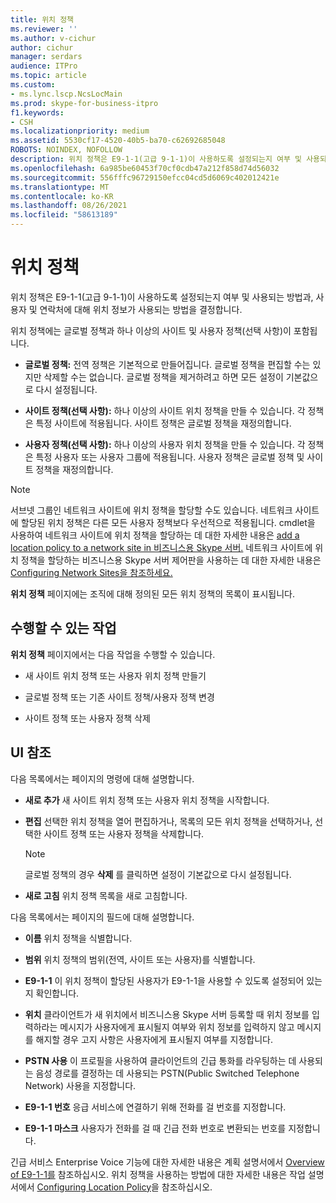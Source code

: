 ```yaml
---
title: 위치 정책
ms.reviewer: ''
ms.author: v-cichur
author: cichur
manager: serdars
audience: ITPro
ms.topic: article
ms.custom:
- ms.lync.lscp.NcsLocMain
ms.prod: skype-for-business-itpro
f1.keywords:
- CSH
ms.localizationpriority: medium
ms.assetid: 5530cf17-4520-40b5-ba70-c62692685048
ROBOTS: NOINDEX, NOFOLLOW
description: 위치 정책은 E9-1-1(고급 9-1-1)이 사용하도록 설정되는지 여부 및 사용되는 방법과, 사용자 및 연락처에 대해 위치 정보가 사용되는 방법을 결정합니다.
ms.openlocfilehash: 6a985be60453f70cf0cdb47a212f858d74d56032
ms.sourcegitcommit: 556fffc96729150efcc04cd5d6069c402012421e
ms.translationtype: MT
ms.contentlocale: ko-KR
ms.lasthandoff: 08/26/2021
ms.locfileid: "58613189"
---
```

# <a name="location-policy"></a>위치 정책

위치 정책은 E9-1-1(고급 9-1-1)이 사용하도록 설정되는지 여부 및 사용되는 방법과, 사용자 및 연락처에 대해 위치 정보가 사용되는 방법을 결정합니다.

위치 정책에는 글로벌 정책과 하나 이상의 사이트 및 사용자 정책(선택 사항)이 포함됩니다.

- **글로벌 정책:** 전역 정책은 기본적으로 만들어집니다. 글로벌 정책을 편집할 수는 있지만 삭제할 수는 없습니다. 글로벌 정책을 제거하려고 하면 모든 설정이 기본값으로 다시 설정됩니다.

- **사이트 정책(선택 사항):** 하나 이상의 사이트 위치 정책을 만들 수 있습니다. 각 정책은 특정 사이트에 적용됩니다. 사이트 정책은 글로벌 정책을 재정의합니다.

- **사용자 정책(선택 사항):** 하나 이상의 사용자 위치 정책을 만들 수 있습니다. 각 정책은 특정 사용자 또는 사용자 그룹에 적용됩니다. 사용자 정책은 글로벌 정책 및 사이트 정책을 재정의합니다.

> [!NOTE]
> 서브넷 그룹인 네트워크 사이트에 위치 정책을 할당할 수도 있습니다. 네트워크 사이트에 할당된 위치 정책은 다른 모든 사용자 정책보다 우선적으로 적용됩니다. cmdlet을 사용하여 네트워크 사이트에 위치 정책을 할당하는 데 대한 자세한 내용은 [add a location policy to a network site in 비즈니스용 Skype 서버.](../../../deploy/deploy-enterprise-voice/add-a-location-policy-to-a-network-site.md) 네트워크 사이트에 위치 정책을 할당하는 비즈니스용 Skype 서버 제어판을 사용하는 데 대한 자세한 내용은 [Configuring Network Sites을 참조하세요.](/previous-versions/office/lync-server-2013/lync-server-2013-creating-or-modifying-network-sites)

**위치 정책** 페이지에는 조직에 대해 정의된 모든 위치 정책의 목록이 표시됩니다.

## <a name="tasks-you-can-perform"></a>수행할 수 있는 작업

**위치 정책** 페이지에서는 다음 작업을 수행할 수 있습니다.

- 새 사이트 위치 정책 또는 사용자 위치 정책 만들기

- 글로벌 정책 또는 기존 사이트 정책/사용자 정책 변경

- 사이트 정책 또는 사용자 정책 삭제

## <a name="ui-reference"></a>UI 참조

다음 목록에서는 페이지의 명령에 대해 설명합니다.

- **새로 추가** 새 사이트 위치 정책 또는 사용자 위치 정책을 시작합니다.

- **편집** 선택한 위치 정책을 열어 편집하거나, 목록의 모든 위치 정책을 선택하거나, 선택한 사이트 정책 또는 사용자 정책을 삭제합니다.

    > [!NOTE]
    > 글로벌 정책의 경우 **삭제** 를 클릭하면 설정이 기본값으로 다시 설정됩니다.

- **새로 고침** 위치 정책 목록을 새로 고침합니다.

다음 목록에서는 페이지의 필드에 대해 설명합니다.

- **이름** 위치 정책을 식별합니다.

- **범위** 위치 정책의 범위(전역, 사이트 또는 사용자)를 식별합니다.

- **E9-1-1** 이 위치 정책이 할당된 사용자가 E9-1-1을 사용할 수 있도록 설정되어 있는지 확인합니다.

- **위치** 클라이언트가 새 위치에서 비즈니스용 Skype 서버 등록할 때 위치 정보를 입력하라는 메시지가 사용자에게 표시될지 여부와 위치 정보를 입력하지 않고 메시지를 해지할 경우 고지 사항은 사용자에게 표시될지 여부를 지정합니다.

- **PSTN 사용** 이 프로필을 사용하여 클라이언트의 긴급 통화를 라우팅하는 데 사용되는 음성 경로를 결정하는 데 사용되는 PSTN(Public Switched Telephone Network) 사용을 지정합니다.

- **E9-1-1 번호** 응급 서비스에 연결하기 위해 전화를 걸 번호를 지정합니다.

- **E9-1-1 마스크** 사용자가 전화를 걸 때 긴급 전화 번호로 변환되는 번호를 지정합니다.

긴급 서비스 Enterprise Voice 기능에 대한 자세한 내용은 계획 설명서에서 [Overview of E9-1-1를](/previous-versions/office/lync-server-2013/lync-server-2013-overview-of-e9-1-1) 참조하십시오. 위치 정책을 사용하는 방법에 대한 자세한 내용은 작업 설명서에서 [Configuring Location Policy](/previous-versions/office/lync-server-2013/lync-server-2013-viewing-location-policy-information)을 참조하십시오.